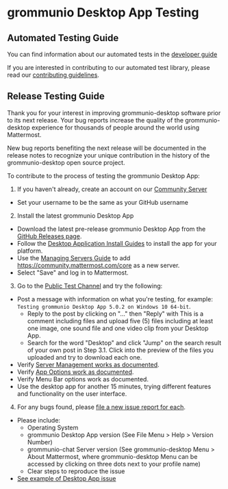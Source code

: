 # grommunio Desktop App Testing

## Automated Testing Guide
You can find information about our automated tests in the [developer guide](https://developers.mattermost.com/contribute/desktop/testing/)

If you are interested in contributing to our automated test library, please read our [contributing guidelines](https://github.com/mattermost/desktop/blob/master/CONTRIBUTING.md).

## Release Testing Guide

Thank you for your interest in improving grommunio-desktop software prior to its next release. Your bug reports increase the quality of the grommunio-desktop experience for thousands of people around the world using Mattermost. 

New bug reports benefiting the next release will be documented in the release notes to recognize your unique contribution in the history of the grommunio-desktop open source project.

To contribute to the process of testing the grommunio Desktop App:

1. If you haven't already, create an account on our [Community Server](https://community.mattermost.com/)
 - Set your username to be the same as your GitHub username

2. Install the latest grommunio Desktop App
 - Download the latest pre-release grommunio Desktop App from the [GitHub Releases page](https://github.com/mattermost/desktop/releases).
 - Follow the [Desktop Application Install Guides](https://docs.mattermost.com/install/desktop-app-install.html) to install the app for your platform.
 - Use the [Managing Servers Guide](https://docs.mattermost.com/messaging/managing-desktop-app-servers.html) to add https://community.mattermost.com/core as a new server.
 - Select "Save" and log in to Mattermost.

3. Go to the [Public Test Channel](https://community.mattermost.com/core/channels/public-test-channel) and try the following:
 - Post a message with information on what you're testing, for example: `Testing grommunio Desktop App 5.0.2 on Windows 10 64-bit`.
    - Reply to the post by clicking on "..." then "Reply" with This is a comment including files and upload five (5) files including at least one image, one sound file and one video clip from your Desktop App.
    - Search for the word "Desktop" and click "Jump" on the search result of your own post in Step 3.1. Click into the preview of the files you uploaded and try to download each one.
 - Verify [Server Management works as documented](https://docs.mattermost.com/messaging/managing-desktop-app-servers.html).
 - Verify [App Options work as documented](https://docs.mattermost.com/messaging/managing-desktop-app-options.html).
 - Verify Menu Bar options work as documented.
 - Use the desktop app for another 15 minutes, trying different features and functionality on the user interface.

4. For any bugs found, please [file a new issue report for each](https://github.com/mattermost/desktop/issues/new).
 - Please include:
    - Operating System
    - grommunio Desktop App version (See File Menu > Help > Version Number) 
    - grommunio-chat Server version (See grommunio-desktop Menu > About Mattermost, where grommunio-desktop Menu can be accessed by clicking on three dots next to your profile name) 
    - Clear steps to reproduce the issue
 - [See example of Desktop App issue](https://github.com/mattermost/desktop/issues/355)
